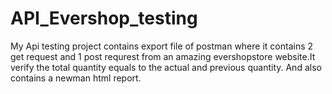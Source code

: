# API_Evershop_testing
My Api testing project contains export file of postman where it contains 2 get request and 1 post requrest from an amazing evershopstore website.It verify the total quantity equals to the actual and previous quantity. And also contains a newman html report.
